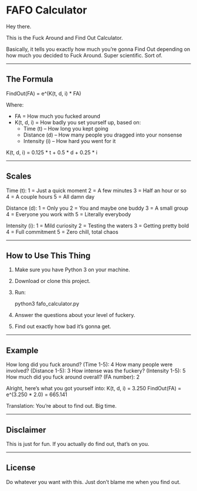 # FAFO Calculator

Hey there.

This is the Fuck Around and Find Out Calculator.

Basically, it tells you exactly how much you’re gonna Find Out depending on how much you decided to Fuck Around. Super scientific. Sort of.

---

## The Formula

FindOut(FA) = e^(K(t, d, i) * FA)

Where:

- FA = How much you fucked around
- K(t, d, i) = How badly you set yourself up, based on:
  - Time (t) – How long you kept going
  - Distance (d) – How many people you dragged into your nonsense
  - Intensity (i) – How hard you went for it

K(t, d, i) = 0.125 * t + 0.5 * d + 0.25 * i

---

## Scales

Time (t):
1 = Just a quick moment
2 = A few minutes
3 = Half an hour or so
4 = A couple hours
5 = All damn day

Distance (d):
1 = Only you
2 = You and maybe one buddy
3 = A small group
4 = Everyone you work with
5 = Literally everybody

Intensity (i):
1 = Mild curiosity
2 = Testing the waters
3 = Getting pretty bold
4 = Full commitment
5 = Zero chill, total chaos

---

## How to Use This Thing

1. Make sure you have Python 3 on your machine.
2. Download or clone this project.
3. Run:

   python3 fafo_calculator.py

4. Answer the questions about your level of fuckery.
5. Find out exactly how bad it’s gonna get.

---

## Example

How long did you fuck around? (Time 1-5): 4
How many people were involved? (Distance 1-5): 3
How intense was the fuckery? (Intensity 1-5): 5
How much did you fuck around overall? (FA number): 2

Alright, here’s what you got yourself into:
K(t, d, i) = 3.250
FindOut(FA) = e^(3.250 * 2.0) = 665.141

Translation: You’re about to find out. Big time.

---

## Disclaimer

This is just for fun.
If you actually do find out, that’s on you.

---

## License

Do whatever you want with this.
Just don’t blame me when you find out.


